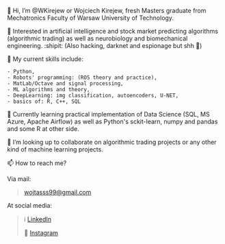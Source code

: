 👋 Hi, I’m @WKirejew or Wojciech Kirejew, fresh Masters graduate from Mechatronics Faculty of Warsaw University of Technology.

👀 Interested in artificial intelligence and stock market predicting algorithms (algorithmic trading) as well as neurobiology and biomechanical engineering. :shipit: (Also hacking, darknet and espionage but shh :shushing_face:)

:peacock: My current skills include:

    - Python,
    - Robots' programming: (ROS theory and practice),
    - MatLab/Octave and signal processing,
    - ML algorithms and theory,
    - DeepLearning: img classification, autoencoders, U-NET,
    - basics of: R, C++, SQL
    
🌱 Currently learning practical implementation of Data Science (SQL, MS Azure, Apache Airflow) as well as Python's sckit-learn, numpy and pandas and some R at other side. 

💞️ I’m looking up to collaborate on algorithmic trading projects or any other kind of machine learning projects.

📫 How to reach me?

Via mail: 
> wojtasss99@gmail.com

At social media:
> :information_source: [LinkedIn](www.linkedin.com/in/wojciech-kirejew-0b1389218/)
> 
> :lollipop: [Instagram](https://www.instagram.com/poprostugeniusz/)


